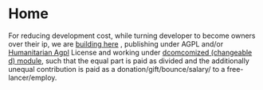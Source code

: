 # Home
For reducing development cost, while turning developer to become owners over their ip, we are  [building  here](https://build.opensuse.org/ )  , publishing under AGPL and/or [Humanitarian Agpl](http://namzezam.wikidot.com/humanitarian-agpl-license) License and working under [dcomcomized (changeable d) module](https://comcomized.com/term-and-conditions/), such that the equal part is paid as divided and the additionally unequal contribution is paid as a donation/gift/­bounce/salary/­ to a free-lancer/employ.
